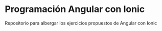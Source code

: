 # Programación Angular con Ionic
Repositorio para albergar los ejercicios propuestos de Angular con Ionic
